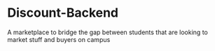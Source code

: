 # Discount-Backend
A marketplace to bridge the gap between students that are looking to market stuff and buyers on campus
